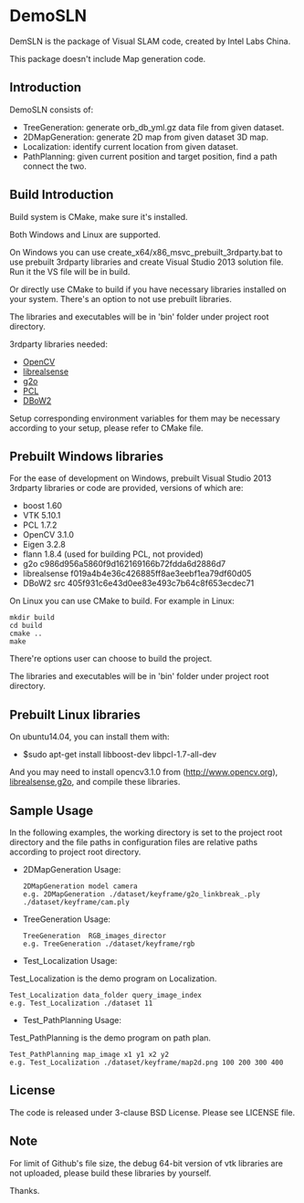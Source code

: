 # DemoSLN

DemSLN is the package of Visual SLAM code, created by Intel Labs China.

This package doesn't include Map generation code.

## Introduction

DemoSLN consists of:
- TreeGeneration: generate orb_db_yml.gz data file from given dataset.
- 2DMapGeneration: generate 2D map from given dataset 3D map.
- Localization: identify current location from given dataset.
- PathPlanning: given current position and target position, find a path connect the two.

## Build Introduction

Build system is CMake, make sure it's installed.

Both Windows and Linux are supported.

On Windows you can use create_x64/x86_msvc_prebuilt_3rdparty.bat to use prebuilt 3rdparty libraries and create Visual Studio 2013 solution file. Run it the VS file will be in build.

Or directly use CMake to build if you have necessary libraries installed on your system. There's an option to not use prebuilt libraries.

The libraries and executables will be in 'bin' folder under project root directory.

3rdparty libraries needed:
- [OpenCV](http://www.opencv.org)
- [librealsense](https://github.com/IntelRealSense/librealsense)
- [g2o](https://github.com/RainerKuemmerle/g2o)
- [PCL](http://pointclouds.org/)
- [DBoW2](https://github.com/dorian3d/DBoW2)

Setup corresponding environment variables for them may be necessary according to your setup, please refer to CMake file.

## Prebuilt Windows libraries

For the ease of development on Windows, prebuilt Visual Studio 2013 3rdparty libraries or code are provided, versions of which are:
- boost           1.60
- VTK             5.10.1
- PCL             1.7.2
- OpenCV          3.1.0
- Eigen           3.2.8
- flann           1.8.4 (used for building PCL, not provided)
- g2o             c986d956a5860f9d162169166b72fdda6d2886d7
- librealsense    f019a4b4e36c426885ff8ae3eebf1ea79df60d05
- DBoW2 src       405f931c6e43d0ee83e493c7b64c8f653ecdec71

On Linux you can use CMake to build. For example in Linux:
```
mkdir build
cd build
cmake ..
make
```
There're options user can choose to build the project.

The libraries and executables will be in 'bin' folder under project root directory.

## Prebuilt Linux libraries
On ubuntu14.04, you can install them with:

- $sudo apt-get install libboost-dev libpcl-1.7-all-dev

And you may need to install opencv3.1.0 from (http://www.opencv.org), [librealsense](https://github.com/IntelRealSense/librealsense),[g2o](https://github.com/RainerKuemmerle/g2o), and compile these libraries.

## Sample Usage
In the following examples, the working directory is set to the project root directory and the file paths in configuration files are relative paths according to project root directory.

* 2DMapGeneration Usage:

  ```
  2DMapGeneration model camera
  e.g. 2DMapGeneration ./dataset/keyframe/g2o_linkbreak_.ply ./dataset/keyframe/cam.ply
  ```

* TreeGeneration Usage:

  ```
  TreeGeneration  RGB_images_director
  e.g. TreeGeneration ./dataset/keyframe/rgb
  ```
  
* Test_Localization Usage:

 Test_Localization is the demo program on Localization. 
 
   ```
  Test_Localization data_folder query_image_index
  e.g. Test_Localization ./dataset 11
  ```
  
 * Test_PathPlanning Usage:
 
 Test_PathPlanning is the demo program on path plan. 
 
   ```
  Test_PathPlanning map_image x1 y1 x2 y2 
  e.g. Test_Localization ./dataset/keyframe/map2d.png 100 200 300 400
  ```
  
## License

The code is released under 3-clause BSD License. Please see LICENSE file.


## Note

For limit of Github's file size, the debug 64-bit version of vtk libraries are not uploaded, please build these libraries by yourself.

Thanks.

